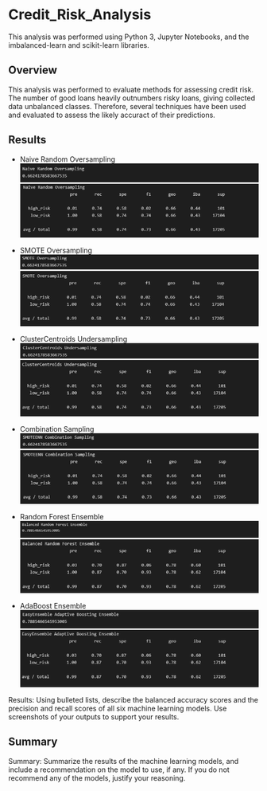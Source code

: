 # Credit_Risk_Analysis

This analysis was performed using Python 3, Jupyter Notebooks, and the imbalanced-learn and scikit-learn libraries.

## Overview

This analysis was performed to evaluate methods for assessing credit risk. The number of good loans heavily outnumbers risky loans, giving collected data unbalanced classes. Therefore, several techniques have been used and evaluated to assess the likely accuract of their predictions. 

## Results

* Naive Random Oversampling
![alt text][naive_acc]
![alt text][naive_rec]

* SMOTE Oversampling
![alt text][smote_acc]
![alt text][smote_rec]

* ClusterCentroids Undersampling
![alt text][cc_acc]
![alt text][cc_rec]

* Combination Sampling
![alt text][combo_acc]
![alt text][combo_rec]

* Random Forest Ensemble
![alt text][rf_acc]
![alt text][rf_rec]

* AdaBoost Ensemble
![alt text][ada_acc]
![alt text][ada_rec]


Results: Using bulleted lists, describe the balanced accuracy scores and the precision and recall scores of all six machine learning models. Use screenshots of your outputs to support your results.

## Summary

Summary: Summarize the results of the machine learning models, and include a recommendation on the model to use, if any. If you do not recommend any of the models, justify your reasoning.

[naive_acc]: https://github.com/ajkriegz/Credit_Risk_Analysis/blob/main/Resources/naive_acc.png "Naive Balanced Accuracy Score"

[naive_rec]: https://github.com/ajkriegz/Credit_Risk_Analysis/blob/main/Resources/naive_recall.png "Naive Precision and Recall Scores"

[smote_acc]: https://github.com/ajkriegz/Credit_Risk_Analysis/blob/main/Resources/SMOTE_acc.png "SMOTE Balanced Accuracy Score"

[smote_rec]: https://github.com/ajkriegz/Credit_Risk_Analysis/blob/main/Resources/SMOTE_recall.png "SMOTE Precision and Recall Scores"

[cc_acc]: https://github.com/ajkriegz/Credit_Risk_Analysis/blob/main/Resources/cc_acc.png "ClusterCentroids Balanced Accuracy Score"

[cc_rec]: https://github.com/ajkriegz/Credit_Risk_Analysis/blob/main/Resources/cc_recall.png "ClusterCentroids Precision and Recall Scores"

[combo_acc]: https://github.com/ajkriegz/Credit_Risk_Analysis/blob/main/Resources/SMOTEENN_acc.png "SMOTEENN Balanced Accuracy Score"

[combo_rec]: https://github.com/ajkriegz/Credit_Risk_Analysis/blob/main/Resources/SMOTEENN_recall.png "SMOTEENN Precision and Recall Scores"

[rf_acc]: https://github.com/ajkriegz/Credit_Risk_Analysis/blob/main/Resources/rf_acc.png "Random Forest Balanced Accuracy Score"

[rf_rec]: https://github.com/ajkriegz/Credit_Risk_Analysis/blob/main/Resources/rf_recall.png "Random Forest Precision and Recall Scores"

[ada_acc]: https://github.com/ajkriegz/Credit_Risk_Analysis/blob/main/Resources/ee_acc.png "AdaBoost Balanced Accuracy Score"

[ada_rec]: https://github.com/ajkriegz/Credit_Risk_Analysis/blob/main/Resources/ee_recall.png "AdaBoost Precision and Recall Scores"
